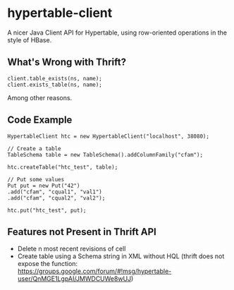hypertable-client
=================

A nicer Java Client API for Hypertable, using row-oriented operations in the style of HBase.

What's Wrong with Thrift?
------------------------

```
client.table_exists(ns, name);
client.exists_table(ns, name);
```

Among other reasons.

Code Example
------------

```
HypertableClient htc = new HypertableClient("localhost", 38080);

// Create a table
TableSchema table = new TableSchema().addColumnFamily("cfam");

htc.createTable("htc_test", table);

// Put some values
Put put = new Put("42")
.add("cfam", "cqual1", "val1")
.add("cfam", "cqual2", "val2");

htc.put("htc_test", put);
```


Features not Present in Thrift API
----------------------------------

- Delete n most recent revisions of cell
- Create table using a Schema string in XML without HQL (thrift does not expose the function: https://groups.google.com/forum/#!msg/hypertable-user/QnMGE1LgpAI/JMWDCUWe8wUJ)

